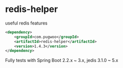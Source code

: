 # redis-helper
useful redis features

```xml
<dependency>
	<groupId>com.pugwoo</groupId>
	<artifactId>redis-helper</artifactId>
	<version>1.4.3</version>
</dependency>
```

Fully tests with Spring Boot 2.2.x ~ 3.x, jedis 3.1.0 ~ 5.x
